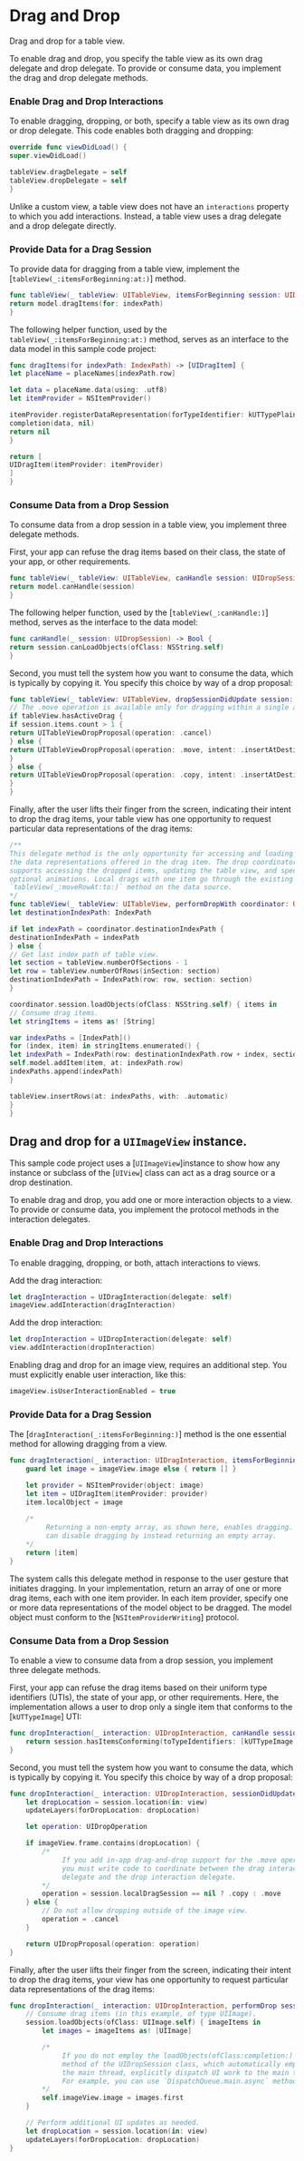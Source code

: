 # Drag and Drop

Drag and drop for a table view.

To enable drag and drop, you specify the table view as its own drag delegate and drop delegate. To provide or consume data, you implement the drag and drop delegate methods.


### Enable Drag and Drop Interactions
To enable dragging, dropping, or both, specify a table view as its own drag or drop delegate.
This code enables both dragging and dropping:

``` swift
override func viewDidLoad() {
super.viewDidLoad()

tableView.dragDelegate = self
tableView.dropDelegate = self
}
```

Unlike a custom view, a table view does not have an `interactions` property to which you add interactions. Instead, a table view uses a drag delegate and a drop delegate directly.

### Provide Data for a Drag Session
To provide data for dragging from a table view, implement the [`tableView(_:itemsForBeginning:at:)`] method.

``` swift
func tableView(_ tableView: UITableView, itemsForBeginning session: UIDragSession, at indexPath: IndexPath) -> [UIDragItem] {
return model.dragItems(for: indexPath)
}
```

The following helper function, used by the `tableView(_:itemsForBeginning:at:)` method, serves as an interface to the data model in this sample code project:

``` swift
func dragItems(for indexPath: IndexPath) -> [UIDragItem] {
let placeName = placeNames[indexPath.row]

let data = placeName.data(using: .utf8)
let itemProvider = NSItemProvider()

itemProvider.registerDataRepresentation(forTypeIdentifier: kUTTypePlainText as String, visibility: .all) { completion in
completion(data, nil)
return nil
}

return [
UIDragItem(itemProvider: itemProvider)
]
}
```

### Consume Data from a Drop Session
To consume data from a drop session in a table view, you implement three delegate methods.

First, your app can refuse the drag items based on their class, the state of your app, or other requirements.

``` swift
func tableView(_ tableView: UITableView, canHandle session: UIDropSession) -> Bool {
return model.canHandle(session)
}
```

The following helper function, used by the [`tableView(_:canHandle:)`] method, serves as the interface to the data model:

``` swift
func canHandle(_ session: UIDropSession) -> Bool {
return session.canLoadObjects(ofClass: NSString.self)
}
```

Second, you must tell the system how you want to consume the data, which is typically by copying it. You specify this choice by way of a drop proposal:

``` swift
func tableView(_ tableView: UITableView, dropSessionDidUpdate session: UIDropSession, withDestinationIndexPath destinationIndexPath: IndexPath?) -> UITableViewDropProposal {
// The .move operation is available only for dragging within a single app.
if tableView.hasActiveDrag {
if session.items.count > 1 {
return UITableViewDropProposal(operation: .cancel)
} else {
return UITableViewDropProposal(operation: .move, intent: .insertAtDestinationIndexPath)
}
} else {
return UITableViewDropProposal(operation: .copy, intent: .insertAtDestinationIndexPath)
}
}
```

Finally, after the user lifts their finger from the screen, indicating their intent to drop the drag items, your table view has one opportunity to request particular data representations of the drag items:

``` swift
/**
This delegate method is the only opportunity for accessing and loading
the data representations offered in the drag item. The drop coordinator
supports accessing the dropped items, updating the table view, and specifying
optional animations. Local drags with one item go through the existing
`tableView(_:moveRowAt:to:)` method on the data source.
*/
func tableView(_ tableView: UITableView, performDropWith coordinator: UITableViewDropCoordinator) {
let destinationIndexPath: IndexPath

if let indexPath = coordinator.destinationIndexPath {
destinationIndexPath = indexPath
} else {
// Get last index path of table view.
let section = tableView.numberOfSections - 1
let row = tableView.numberOfRows(inSection: section)
destinationIndexPath = IndexPath(row: row, section: section)
}

coordinator.session.loadObjects(ofClass: NSString.self) { items in
// Consume drag items.
let stringItems = items as! [String]

var indexPaths = [IndexPath]()
for (index, item) in stringItems.enumerated() {
let indexPath = IndexPath(row: destinationIndexPath.row + index, section: destinationIndexPath.section)
self.model.addItem(item, at: indexPath.row)
indexPaths.append(indexPath)
}

tableView.insertRows(at: indexPaths, with: .automatic)
}
}
```


## Drag and drop for a `UIImageView` instance.


This sample code project uses a [`UIImageView`]instance to show how any instance or subclass of the [`UIView`] class can act as a drag source or a drop destination.

To enable drag and drop, you add one or more interaction objects to a view. To provide or consume data, you implement the protocol methods in the interaction delegates.


### Enable Drag and Drop Interactions
To enable dragging, dropping, or both, attach interactions to views.

Add the drag interaction:
``` swift
let dragInteraction = UIDragInteraction(delegate: self)
imageView.addInteraction(dragInteraction)
```

Add the drop interaction:
``` swift
let dropInteraction = UIDropInteraction(delegate: self)
view.addInteraction(dropInteraction)
```

Enabling drag and drop for an image view, requires an additional step. You must explicitly enable user interaction, like this:
``` swift
imageView.isUserInteractionEnabled = true
```


### Provide Data for a Drag Session
The [`dragInteraction(_:itemsForBeginning:)`] method is the one essential method for allowing dragging from a view.

``` swift
func dragInteraction(_ interaction: UIDragInteraction, itemsForBeginning session: UIDragSession) -> [UIDragItem] {
    guard let image = imageView.image else { return [] }

    let provider = NSItemProvider(object: image)
    let item = UIDragItem(itemProvider: provider)
    item.localObject = image
    
    /*
         Returning a non-empty array, as shown here, enables dragging. You
         can disable dragging by instead returning an empty array.
    */
    return [item]
}
```

The system calls this delegate method in response to the user gesture that initiates dragging. In your implementation, return an array of one or more drag items, each with one item provider. In each item provider, specify one or more data representations of the model object to be dragged. The model object must conform to the [`NSItemProviderWriting`] protocol.


### Consume Data from a Drop Session
To enable a view to consume data from a drop session, you implement three delegate methods.

First, your app can refuse the drag items based on their uniform type identifiers (UTIs), the state of your app, or other requirements. Here, the implementation allows a user to drop only a single item that conforms to the [`kUTTypeImage`] UTI:

``` swift
func dropInteraction(_ interaction: UIDropInteraction, canHandle session: UIDropSession) -> Bool {
    return session.hasItemsConforming(toTypeIdentifiers: [kUTTypeImage as String]) && session.items.count == 1
}
```

Second, you must tell the system how you want to consume the data, which is typically by copying it. You specify this choice by way of a drop proposal:

``` swift
func dropInteraction(_ interaction: UIDropInteraction, sessionDidUpdate session: UIDropSession) -> UIDropProposal {
    let dropLocation = session.location(in: view)
    updateLayers(forDropLocation: dropLocation)

    let operation: UIDropOperation

    if imageView.frame.contains(dropLocation) {
        /*
             If you add in-app drag-and-drop support for the .move operation,
             you must write code to coordinate between the drag interaction
             delegate and the drop interaction delegate.
        */
        operation = session.localDragSession == nil ? .copy : .move
    } else {
        // Do not allow dropping outside of the image view.
        operation = .cancel
    }

    return UIDropProposal(operation: operation)
}
```

Finally, after the user lifts their finger from the screen, indicating their intent to drop the drag items, your view has one opportunity to request particular data representations of the drag items:

``` swift
func dropInteraction(_ interaction: UIDropInteraction, performDrop session: UIDropSession) {
    // Consume drag items (in this example, of type UIImage).
    session.loadObjects(ofClass: UIImage.self) { imageItems in
        let images = imageItems as! [UIImage]

        /*
             If you do not employ the loadObjects(ofClass:completion:) convenience
             method of the UIDropSession class, which automatically employs
             the main thread, explicitly dispatch UI work to the main thread.
             For example, you can use `DispatchQueue.main.async` method.
        */
        self.imageView.image = images.first
    }

    // Perform additional UI updates as needed.
    let dropLocation = session.location(in: view)
    updateLayers(forDropLocation: dropLocation)
}
```


